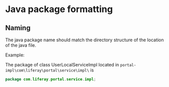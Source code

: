 # Java package formatting

## Naming

The java package name should match the directory structure of the location of the java file.

Example:

The package of class UserLocalServiceImpl located in `portal-impl\com\liferay\portal\service\impl\` is

```java
package com.liferay.portal.service.impl;
```